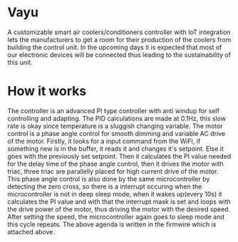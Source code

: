 # Vayu

A customizable smart air coolers/conditioners controller with IoT integration lets the manufacturers to get a room for their production of the coolers from building the control unit. In the upcoming days it is expected that most of our electronic devices will be connected thus leading to the sustainability of this unit.

# How it works
The controller is an advanced PI type controller with anti windup for self controlling and adapting. The PID calculations are made at 0.1Hz, this slow rate is okay since temperature is a sluggish changing variable. The motor control is a phase angle control for smooth dimming and variable AC drive of the motor. Firstly, it looks for a input command from the WiFi, if something new is in the buffer, it reads it and changes it's setpoint. Else it goes with the previously set setpoint. 
Then it calculates the PI value needed for the delay time of the phase angle control, then it drives the motor with triac, three triac are parallelly placed for high current drive of the motor. This phase angle control is also done by the same microcontroller by detecting the zero cross, so there is a interrupt occuring when the microcontroller is not in deep sleep mode, when it wakes up(every 10s) it calculates the PI value and with that the interrupt mask is set and loops with the drive power of the motor, thus driving the motor with the desired speed. After setting the speed, the microcontroller again goes to sleep mode and this cycle repeats.
The above agenda is written in the firmwire which is attached above.
